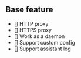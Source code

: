 ## Base feature

- [] HTTP proxy
- [] HTTPS proxy
- [] Work as a daemon
- [] Support custom config
- [] Support assistant log